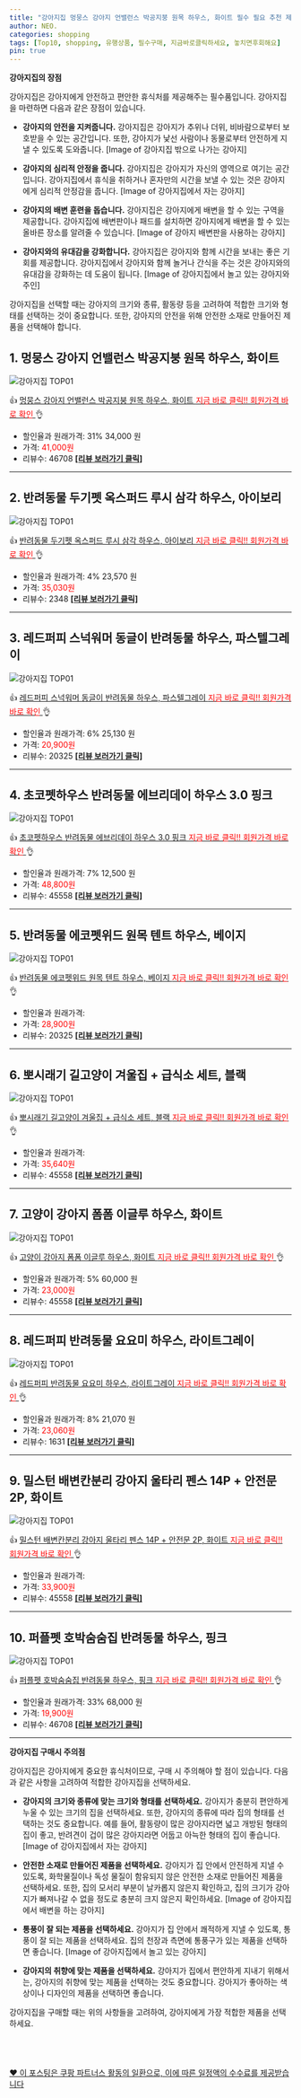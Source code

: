 ```yaml
---
title: "강아지집 멍뭉스 강아지 언밸런스 박공지붕 원목 하우스, 화이트 필수 필요 추천 제품 비교 최저 가격 비교 장점 구매가이드"
author: NEO.
categories: shopping
tags: [Top10, shopping, 유행상품, 필수구매, 지금바로클릭하세요, 놓치면후회해요]
pin: true
---
```

**강아지집의 장점**

강아지집은 강아지에게 안전하고 편안한 휴식처를 제공해주는 필수품입니다. 강아지집을 마련하면 다음과 같은 장점이 있습니다.

* **강아지의 안전을 지켜줍니다.** 강아지집은 강아지가 추위나 더위, 비바람으로부터 보호받을 수 있는 공간입니다. 또한, 강아지가 낯선 사람이나 동물로부터 안전하게 지낼 수 있도록 도와줍니다.
[Image of 강아지집 밖으로 나가는 강아지]

* **강아지의 심리적 안정을 줍니다.** 강아지집은 강아지가 자신의 영역으로 여기는 공간입니다. 강아지집에서 휴식을 취하거나 혼자만의 시간을 보낼 수 있는 것은 강아지에게 심리적 안정감을 줍니다.
[Image of 강아지집에서 자는 강아지]

* **강아지의 배변 훈련을 돕습니다.** 강아지집은 강아지에게 배변을 할 수 있는 구역을 제공합니다. 강아지집에 배변판이나 패드를 설치하면 강아지에게 배변을 할 수 있는 올바른 장소를 알려줄 수 있습니다.
[Image of 강아지 배변판을 사용하는 강아지]

* **강아지와의 유대감을 강화합니다.** 강아지집은 강아지와 함께 시간을 보내는 좋은 기회를 제공합니다. 강아지집에서 강아지와 함께 놀거나 간식을 주는 것은 강아지와의 유대감을 강화하는 데 도움이 됩니다.
[Image of 강아지집에서 놀고 있는 강아지와 주인]

강아지집을 선택할 때는 강아지의 크기와 종류, 활동량 등을 고려하여 적합한 크기와 형태를 선택하는 것이 중요합니다. 또한, 강아지의 안전을 위해 안전한 소재로 만들어진 제품을 선택해야 합니다.

   

## 1. 멍뭉스 강아지 언밸런스 박공지붕 원목 하우스, 화이트

![강아지집 TOP01](https://thumbnail8.coupangcdn.com/thumbnails/remote/490x490ex/image/rs_quotation_api/jcqu4cin/66bfff0691744fcb81ad362784a49f5e.png)


👍 [멍뭉스 강아지 언밸런스 박공지붕 원목 하우스, 화이트 <font color=red> 지금 바로 클릭!! 회원가격 바로 확인 </font> ](https://link.coupang.com/re/AFFSDP?lptag=AF3617701&subid=GithubCoopas&pageKey=4743269436&traceid=V0-153&itemId=6029823777&vendorItemId=73327427817) 👌 


- 할인율과 원래가격: 31%  34,000   원
- 가격: <span style='color:red'>41,000원</span>
- 리뷰수: 46708  [**[리뷰 보러가기 클릭]**](https://link.coupang.com/re/AFFSDP?lptag=AF3617701&subid=GithubCoopas&pageKey=4743269436&traceid=V0-153&itemId=6029823777&vendorItemId=73327427817)

---


   

## 2. 반려동물 두기펫 옥스퍼드 루시 삼각 하우스, 아이보리

![강아지집 TOP01](https://thumbnail8.coupangcdn.com/thumbnails/remote/490x490ex/image/rs_quotation_api/4feyjqfp/7ea5127b55274c8bb8719d28dea868ec.jpg)


👍 [반려동물 두기펫 옥스퍼드 루시 삼각 하우스, 아이보리 <font color=red> 지금 바로 클릭!! 회원가격 바로 확인 </font> ](https://link.coupang.com/re/AFFSDP?lptag=AF3617701&subid=GithubCoopas&pageKey=6582226483&traceid=V0-153&itemId=14817261728&vendorItemId=82056857591) 👌 


- 할인율과 원래가격: 4%  23,570   원
- 가격: <span style='color:red'>35,030원</span>
- 리뷰수: 2348  [**[리뷰 보러가기 클릭]**](https://link.coupang.com/re/AFFSDP?lptag=AF3617701&subid=GithubCoopas&pageKey=6582226483&traceid=V0-153&itemId=14817261728&vendorItemId=82056857591)

---


   

## 3. 레드퍼피 스넉워머 동글이 반려동물 하우스, 파스텔그레이

![강아지집 TOP01](https://thumbnail10.coupangcdn.com/thumbnails/remote/490x490ex/image/retail/images/7497994884651268-4ebe16e6-c399-497e-84d0-290a68460e33.jpg)


👍 [레드퍼피 스넉워머 동글이 반려동물 하우스, 파스텔그레이 <font color=red> 지금 바로 클릭!! 회원가격 바로 확인 </font> ](https://link.coupang.com/re/AFFSDP?lptag=AF3617701&subid=GithubCoopas&pageKey=1620523262&traceid=V0-153&itemId=57972402&vendorItemId=3265599074) 👌 


- 할인율과 원래가격: 6%  25,130   원
- 가격: <span style='color:red'>20,900원</span>
- 리뷰수: 20325  [**[리뷰 보러가기 클릭]**](https://link.coupang.com/re/AFFSDP?lptag=AF3617701&subid=GithubCoopas&pageKey=1620523262&traceid=V0-153&itemId=57972402&vendorItemId=3265599074)

---


   

## 4. 초코펫하우스 반려동물 에브리데이 하우스 3.0 핑크

![강아지집 TOP01](https://thumbnail8.coupangcdn.com/thumbnails/remote/490x490ex/image/retail/images/2023/09/18/16/7/7c087e44-3418-4e52-8a04-14dd6243bdfd.jpg)


👍 [초코펫하우스 반려동물 에브리데이 하우스 3.0 핑크 <font color=red> 지금 바로 클릭!! 회원가격 바로 확인 </font> ](https://link.coupang.com/re/AFFSDP?lptag=AF3617701&subid=GithubCoopas&pageKey=7215108806&traceid=V0-153&itemId=18269362426&vendorItemId=87226430438) 👌 


- 할인율과 원래가격: 7%  12,500   원
- 가격: <span style='color:red'>48,800원</span>
- 리뷰수: 45558  [**[리뷰 보러가기 클릭]**](https://link.coupang.com/re/AFFSDP?lptag=AF3617701&subid=GithubCoopas&pageKey=7215108806&traceid=V0-153&itemId=18269362426&vendorItemId=87226430438)

---


   

## 5. 반려동물 에코펫위드 원목 텐트 하우스, 베이지

![강아지집 TOP01](https://thumbnail9.coupangcdn.com/thumbnails/remote/490x490ex/image/vendor_inventory/8a01/f6d761faf2f7f7876b227866a0a47230542e65c2047aff41a107d6a44f22.jpg)


👍 [반려동물 에코펫위드 원목 텐트 하우스, 베이지 <font color=red> 지금 바로 클릭!! 회원가격 바로 확인 </font> ](https://link.coupang.com/re/AFFSDP?lptag=AF3617701&subid=GithubCoopas&pageKey=6812722100&traceid=V0-153&itemId=16121369568&vendorItemId=84493199246) 👌 


- 할인율과 원래가격: 
- 가격: <span style='color:red'>28,900원</span>
- 리뷰수: 20325  [**[리뷰 보러가기 클릭]**](https://link.coupang.com/re/AFFSDP?lptag=AF3617701&subid=GithubCoopas&pageKey=6812722100&traceid=V0-153&itemId=16121369568&vendorItemId=84493199246)

---


   

## 6. 뽀시래기 길고양이 겨울집 + 급식소 세트, 블랙

![강아지집 TOP01](https://thumbnail7.coupangcdn.com/thumbnails/remote/490x490ex/image/rs_quotation_api/m0ywk5q5/a29020edb6124464a6f51c218797f21f.png)


👍 [뽀시래기 길고양이 겨울집 + 급식소 세트, 블랙 <font color=red> 지금 바로 클릭!! 회원가격 바로 확인 </font> ](https://link.coupang.com/re/AFFSDP?lptag=AF3617701&subid=GithubCoopas&pageKey=6183757503&traceid=V0-153&itemId=12160021134&vendorItemId=79431453263) 👌 


- 할인율과 원래가격: 
- 가격: <span style='color:red'>35,640원</span>
- 리뷰수: 45558  [**[리뷰 보러가기 클릭]**](https://link.coupang.com/re/AFFSDP?lptag=AF3617701&subid=GithubCoopas&pageKey=6183757503&traceid=V0-153&itemId=12160021134&vendorItemId=79431453263)

---


   

## 7. 고양이 강아지 폼폼 이글루 하우스, 화이트

![강아지집 TOP01](https://thumbnail10.coupangcdn.com/thumbnails/remote/490x490ex/image/rs_quotation_api/mknhrqyr/bf349d53434c490ea62f2bb60b9a5856.jpg)


👍 [고양이 강아지 폼폼 이글루 하우스, 화이트 <font color=red> 지금 바로 클릭!! 회원가격 바로 확인 </font> ](https://link.coupang.com/re/AFFSDP?lptag=AF3617701&subid=GithubCoopas&pageKey=5643197725&traceid=V0-153&itemId=9210584984&vendorItemId=76496284836) 👌 


- 할인율과 원래가격: 5%  60,000   원
- 가격: <span style='color:red'>23,000원</span>
- 리뷰수: 45558  [**[리뷰 보러가기 클릭]**](https://link.coupang.com/re/AFFSDP?lptag=AF3617701&subid=GithubCoopas&pageKey=5643197725&traceid=V0-153&itemId=9210584984&vendorItemId=76496284836)

---


   

## 8. 레드퍼피 반려동물 요요미 하우스, 라이트그레이

![강아지집 TOP01](https://thumbnail10.coupangcdn.com/thumbnails/remote/490x490ex/image/retail/images/200811108605748-be5025fd-8d81-4eb4-83c8-f7aec43ea770.jpg)


👍 [레드퍼피 반려동물 요요미 하우스, 라이트그레이 <font color=red> 지금 바로 클릭!! 회원가격 바로 확인 </font> ](https://link.coupang.com/re/AFFSDP?lptag=AF3617701&subid=GithubCoopas&pageKey=5002560561&traceid=V0-153&itemId=6688503285&vendorItemId=73982182344) 👌 


- 할인율과 원래가격: 8%  21,070   원
- 가격: <span style='color:red'>23,060원</span>
- 리뷰수: 1631  [**[리뷰 보러가기 클릭]**](https://link.coupang.com/re/AFFSDP?lptag=AF3617701&subid=GithubCoopas&pageKey=5002560561&traceid=V0-153&itemId=6688503285&vendorItemId=73982182344)

---


   

## 9. 밀스턴 배변칸분리 강아지 울타리 펜스 14P + 안전문 2P, 화이트

![강아지집 TOP01](https://thumbnail8.coupangcdn.com/thumbnails/remote/490x490ex/image/vendor_inventory/90a6/46d67d51beb226e8849bd34787d33d5ac1bad0472307c395d1d52e483749.jpg)


👍 [밀스턴 배변칸분리 강아지 울타리 펜스 14P + 안전문 2P, 화이트 <font color=red> 지금 바로 클릭!! 회원가격 바로 확인 </font> ](https://link.coupang.com/re/AFFSDP?lptag=AF3617701&subid=GithubCoopas&pageKey=7251703709&traceid=V0-153&itemId=18448116936&vendorItemId=86680524565) 👌 


- 할인율과 원래가격: 
- 가격: <span style='color:red'>33,900원</span>
- 리뷰수: 45558  [**[리뷰 보러가기 클릭]**](https://link.coupang.com/re/AFFSDP?lptag=AF3617701&subid=GithubCoopas&pageKey=7251703709&traceid=V0-153&itemId=18448116936&vendorItemId=86680524565)

---


   

## 10. 퍼플펫 호박숨숨집 반려동물 하우스, 핑크

![강아지집 TOP01](https://thumbnail7.coupangcdn.com/thumbnails/remote/490x490ex/image/retail/images/77228203487711-2f0991f7-6af7-402f-9a55-232a5b97abe9.png)


👍 [퍼플펫 호박숨숨집 반려동물 하우스, 핑크 <font color=red> 지금 바로 클릭!! 회원가격 바로 확인 </font> ](https://link.coupang.com/re/AFFSDP?lptag=AF3617701&subid=GithubCoopas&pageKey=5417059178&traceid=V0-153&itemId=8168701875&vendorItemId=75456872226) 👌 


- 할인율과 원래가격: 33%  68,000   원
- 가격: <span style='color:red'>19,900원</span>
- 리뷰수: 46708  [**[리뷰 보러가기 클릭]**](https://link.coupang.com/re/AFFSDP?lptag=AF3617701&subid=GithubCoopas&pageKey=5417059178&traceid=V0-153&itemId=8168701875&vendorItemId=75456872226)

---
**강아지집 구매시 주의점**

강아지집은 강아지에게 중요한 휴식처이므로, 구매 시 주의해야 할 점이 있습니다. 다음과 같은 사항을 고려하여 적합한 강아지집을 선택하세요.

* **강아지의 크기와 종류에 맞는 크기와 형태를 선택하세요.** 강아지가 충분히 편안하게 누울 수 있는 크기의 집을 선택하세요. 또한, 강아지의 종류에 따라 집의 형태를 선택하는 것도 중요합니다. 예를 들어, 활동량이 많은 강아지라면 넓고 개방된 형태의 집이 좋고, 반려견이 겁이 많은 강아지라면 어둡고 아늑한 형태의 집이 좋습니다.
[Image of 강아지집에서 자는 강아지]

* **안전한 소재로 만들어진 제품을 선택하세요.** 강아지가 집 안에서 안전하게 지낼 수 있도록, 화학물질이나 독성 물질이 함유되지 않은 안전한 소재로 만들어진 제품을 선택하세요. 또한, 집의 모서리 부분이 날카롭지 않은지 확인하고, 집의 크기가 강아지가 빠져나갈 수 없을 정도로 충분히 크지 않은지 확인하세요.
[Image of 강아지집에서 배변을 하는 강아지]

* **통풍이 잘 되는 제품을 선택하세요.** 강아지가 집 안에서 쾌적하게 지낼 수 있도록, 통풍이 잘 되는 제품을 선택하세요. 집의 천장과 측면에 통풍구가 있는 제품을 선택하면 좋습니다.
[Image of 강아지집에서 놀고 있는 강아지]

* **강아지의 취향에 맞는 제품을 선택하세요.** 강아지가 집에서 편안하게 지내기 위해서는, 강아지의 취향에 맞는 제품을 선택하는 것도 중요합니다. 강아지가 좋아하는 색상이나 디자인의 제품을 선택하면 좋습니다.

강아지집을 구매할 때는 위의 사항들을 고려하여, 강아지에게 가장 적합한 제품을 선택하세요.<br><br><br><br><br> [ ❤  이 포스팅은 쿠팡 파트너스 활동의 일환으로, 이에 따른 일정액의 수수료를 제공받습니다](https://link.coupang.com/a/bcEFyh)